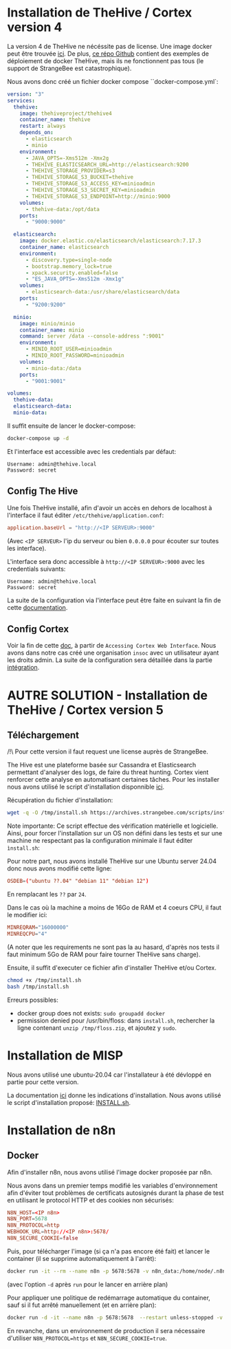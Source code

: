 # Installation de TheHive / Cortex version 4

La version 4 de TheHive ne nécéssite pas de license. Une image docker peut être trouvée [ici](https://hub.docker.com/layers/thehiveproject/thehive4/4.1.14-1/images/sha256-77bb4cca416ae4a270fe8a8cca82aaa04d0ed375baca22fc2804e315f16ad9bf?context=explore). De plus, [ce répo Github](https://github.com/TheHive-Project/TheHive) contient des exemples de déploiement de docker TheHive, mais ils ne fonctionnent pas tous (le support de StrangeBee est catastrophique).

Nous avons donc créé un fichier docker compose ``docker-compose.yml`:
```yaml 
version: "3"
services:
  thehive:
    image: thehiveproject/thehive4
    container_name: thehive
    restart: always
    depends_on:
      - elasticsearch
      - minio
    environment:
      - JAVA_OPTS=-Xms512m -Xmx2g
      - THEHIVE_ELASTICSEARCH_URL=http://elasticsearch:9200
      - THEHIVE_STORAGE_PROVIDER=s3
      - THEHIVE_STORAGE_S3_BUCKET=thehive
      - THEHIVE_STORAGE_S3_ACCESS_KEY=minioadmin
      - THEHIVE_STORAGE_S3_SECRET_KEY=minioadmin
      - THEHIVE_STORAGE_S3_ENDPOINT=http://minio:9000
    volumes:
      - thehive-data:/opt/data
    ports:
      - "9000:9000"

  elasticsearch:
    image: docker.elastic.co/elasticsearch/elasticsearch:7.17.3
    container_name: elasticsearch
    environment:
      - discovery.type=single-node
      - bootstrap.memory_lock=true
      - xpack.security.enabled=false
      - "ES_JAVA_OPTS=-Xms512m -Xmx1g"
    volumes:
      - elasticsearch-data:/usr/share/elasticsearch/data
    ports:
      - "9200:9200"

  minio:
    image: minio/minio
    container_name: minio
    command: server /data --console-address ":9001"
    environment:
      - MINIO_ROOT_USER=minioadmin
      - MINIO_ROOT_PASSWORD=minioadmin
    volumes:
      - minio-data:/data
    ports:
      - "9001:9001"

volumes:
  thehive-data:
  elasticsearch-data:
  minio-data:
```

Il suffit ensuite de lancer le docker-compose:
```bash
docker-compose up -d
```

Et l'interface est accessible avec les credentials par défaut:
```
Username: admin@thehive.local
Password: secret
```

## Config The Hive
Une fois TheHive installé, afin d'avoir un accès en dehors de localhost à l'interface il faut éditer `/etc/thehive/application.conf`:
```conf
application.baseUrl = "http://<IP SERVEUR>:9000"
```
(Avec `<IP SERVEUR>` l'ip du serveur ou bien `0.0.0.0` pour écouter sur toutes les interface).

L'interface sera donc accessible à `http://<IP SERVEUR>:9000` avec les credentials suivants:
```
Username: admin@thehive.local
Password: secret
```

La suite de la configuration via l'interface peut être faite en suivant la fin de cette [documentation](https://kifarunix.com/install-thehive-on-ubuntu/).

## Config Cortex
Voir la fin de cette [doc](https://kifarunix.com/install-cortex-on-ubuntu/), à partir de `Accessing Cortex Web Interface`. Nous avons dans notre cas créé une organisation `insoc` avec un utilisateur ayant les droits admin. La suite de la configuration sera détaillée dans la partie [intégration](2-integration.md).



# AUTRE SOLUTION - Installation de TheHive / Cortex version 5

## Téléchargement
/!\ Pour cette version il faut request une license auprès de StrangeBee.

The Hive est une plateforme basée sur Cassandra et Elasticsearch permettant d'analyser des logs, de faire du threat hunting. Cortex vient renforcer cette analyse en automatisant certaines tâches. Pour les installer nous avons utilisé le script d'installation disponnible [ici](https://archives.strangebee.com/scripts/install.sh).

Récupération du fichier d'installation:
```bash
wget -q -O /tmp/install.sh https://archives.strangebee.com/scripts/install.sh
```

Note importante:
Ce script effectue des vérification matérielle et logicielle. Ainsi, pour forcer l'installation sur un OS non défini dans les tests et sur une machine ne respectant pas la configuration minimale il faut éditer `ìnstall.sh`:

Pour notre part, nous avons installé TheHive sur une Ubuntu server 24.04 donc nous avons modifié cette ligne:
```conf
OSDEB=("ubuntu ??.04" "debian 11" "debian 12")
```
En remplacant les `??` par `24`.

Dans le cas où la machine a moins de 16Go de RAM et 4 coeurs CPU, il faut le modifier ici:
```conf
MINREQRAM="16000000"
MINREQCPU="4"
```

(A noter que les requirements ne sont pas la au hasard, d'après nos tests il faut minimum 5Go de RAM pour faire tourner TheHive sans charge).

Ensuite, il suffit d'executer ce fichier afin d'installer TheHive et/ou Cortex.
```bash
chmod +x /tmp/install.sh
bash /tmp/install.sh
```

Erreurs possibles:
- docker group does not exists: `sudo groupadd docker`
- permission denied pour /usr/bin/floss: dans `install.sh`, rechercher la ligne contenant `unzip /tmp/floss.zip`, et ajoutez y `sudo`.


# Installation de MISP

Nous avons utilisé une ubuntu-20.04 car l'installateur à été dévloppé en partie pour cette version. 

La documentation [ici](https://kifarunix.com/install-misp-on-ubuntu/) donne les indications d'installation. Nous avons utilisé le script d'installation proposé: [INSTALL.sh](https://github.com/MISP/MISP/blob/2.4/INSTALL/INSTALL.sh).


# Installation de n8n

## Docker
Afin d'installer n8n, nous avons utilisé l'image docker proposée par n8n.

Nous avons dans un premier temps modifié les variables d'environnement afin d'éviter tout problèmes de certificats autosignés durant la phase de test en utilisant le protocol HTTP et des cookies non sécurisés:
```conf
N8N_HOST=<IP n8n>
N8N_PORT=5678
N8N_PROTOCOL=http
WEBHOOK_URL=http://<IP n8n>:5678/
N8N_SECURE_COOKIE=false
```

Puis, pour télécharger l'image (si ça n'a pas encore été fait) et lancer le container (il se supprime automatiquement à l'arrêt):
```bash
docker run -it --rm --name n8n -p 5678:5678 -v n8n_data:/home/node/.n8n --env-file docker-env docker.n8n.io/n8nio/n8n
```

(avec l'option `-d` après `run` pour le lancer en arrière plan)

Pour appliquer une politique de redémarrage automatique du container, sauf si il fut arrêté manuellement (et en arrière plan):
```bash
docker run -d -it --name n8n -p 5678:5678  --restart unless-stopped -v n8n_data:/home/node/.n8n --env-file docker-env docker.n8n.io/n8nio/n8n
``` 

En revanche, dans un environnement de production il sera nécessaire d'utiliser `N8N_PROTOCOL=https` et `N8N_SECURE_COOKIE=true`.
